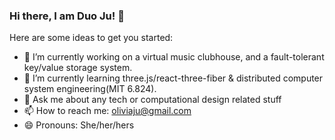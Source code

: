 ### Hi there, I am Duo Ju! 👋

Here are some ideas to get you started:

- 🔭 I’m currently working on a virtual music clubhouse, and a fault-tolerant key/value storage system.
- 🌱 I’m currently learning three.js/react-three-fiber & distributed computer system engineering(MIT 6.824).
- 💬 Ask me about any tech or computational design related stuff
- 📫 How to reach me: oliviaju@gmail.com
- 😄 Pronouns: She/her/hers


